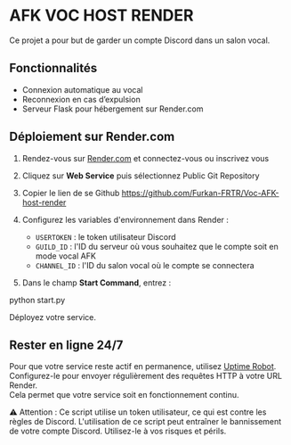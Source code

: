 # AFK VOC HOST RENDER

Ce projet a pour but de garder un compte Discord dans un salon vocal.

## Fonctionnalités

- Connexion automatique au vocal
- Reconnexion en cas d’expulsion
- Serveur Flask pour hébergement sur Render.com

## Déploiement sur Render.com

1. Rendez-vous sur [Render.com](https://render.com) et connectez-vous ou inscrivez vous 
2. Cliquez sur **Web Service** puis sélectionnez Public Git Repository
3. Copier le lien de se Github https://github.com/Furkan-FRTR/Voc-AFK-host-render
4. Configurez les variables d'environnement dans Render :

   - `USERTOKEN` : le token utilisateur Discord
   - `GUILD_ID` : l'ID du serveur où vous souhaitez que le compte soit en mode vocal AFK
   - `CHANNEL_ID` : l'ID du salon vocal où le compte se connectera

5. Dans le champ **Start Command**, entrez :

python start.py

Déployez votre service.

## Rester en ligne 24/7

Pour que votre service reste actif en permanence, utilisez [Uptime Robot](https://uptimerobot.com/).  
Configurez-le pour envoyer régulièrement des requêtes HTTP à votre URL Render.  
Cela permet que votre service soit en fonctionnement continu.

⚠️ Attention : Ce script utilise un token utilisateur, ce qui est contre les règles de Discord. L'utilisation de ce script peut entraîner le bannissement de votre compte Discord. Utilisez-le à vos risques et périls.
